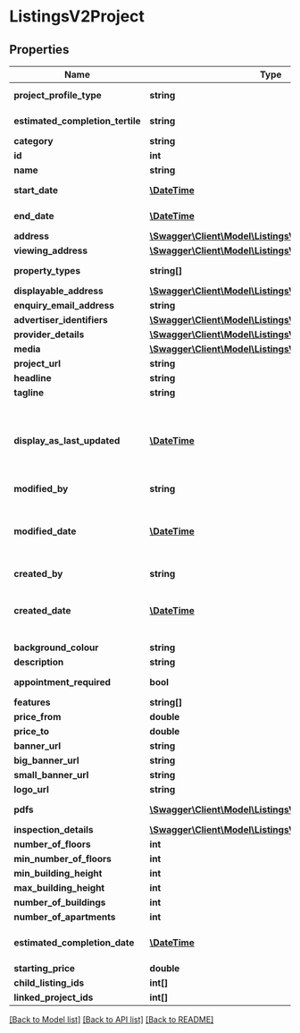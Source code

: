# ListingsV2Project

## Properties
Name | Type | Description | Notes
------------ | ------------- | ------------- | -------------
**project_profile_type** | **string** | Gets or Sets ProjectProfileType | [optional] 
**estimated_completion_tertile** | **string** | Gets or Sets EstimatedCompletionTertile | [optional] 
**category** | **string** | Gets or Sets Category | [optional] 
**id** | **int** | Project ID | [optional] 
**name** | **string** | Project Name | [optional] 
**start_date** | [**\DateTime**](\DateTime.md) | Start date. DateTime is in a local timezone. | [optional] 
**end_date** | [**\DateTime**](\DateTime.md) | End date.DateTime is in a local timezone. | [optional] 
**address** | [**\Swagger\Client\Model\ListingsV2ProjectAddressParts**](ListingsV2ProjectAddressParts.md) |  | [optional] 
**viewing_address** | [**\Swagger\Client\Model\ListingsV2ProjectAddressParts**](ListingsV2ProjectAddressParts.md) |  | [optional] 
**property_types** | **string[]** | Property types available at the project. | [optional] 
**displayable_address** | [**\Swagger\Client\Model\ListingsV2ProjectAddressParts**](ListingsV2ProjectAddressParts.md) |  | [optional] 
**enquiry_email_address** | **string** | Enquiry email address | [optional] 
**advertiser_identifiers** | [**\Swagger\Client\Model\ListingsV2AdvertiserIdentifiers**](ListingsV2AdvertiserIdentifiers.md) |  | [optional] 
**provider_details** | [**\Swagger\Client\Model\ListingsV2ProviderDetails**](ListingsV2ProviderDetails.md) |  | [optional] 
**media** | [**\Swagger\Client\Model\ListingsV2ProjectMedia[]**](ListingsV2ProjectMedia.md) | Images and videos | [optional] 
**project_url** | **string** | Project URL | [optional] 
**headline** | **string** | Headline | [optional] 
**tagline** | **string** | Tag line | [optional] 
**display_as_last_updated** | [**\DateTime**](\DateTime.md) | The &#x27;last updated&#x27; date to show to customers. DateTime is in AEST (Australian Eastern Standard Time) or AEDT (Australian Eastern Daylight Time) timezone. | [optional] 
**modified_by** | **string** | Last updated by | [optional] 
**modified_date** | [**\DateTime**](\DateTime.md) | Last updated, used for auditing. DateTime is in AEST (Australian Eastern Standard Time) or AEDT (Australian Eastern Daylight Time) timezone. | [optional] 
**created_by** | **string** | Created by | [optional] 
**created_date** | [**\DateTime**](\DateTime.md) | Created date. DateTime is in AEST (Australian Eastern Standard Time) or AEDT (Australian Eastern Daylight Time) timezone. | [optional] 
**background_colour** | **string** | Background colour | [optional] 
**description** | **string** | Description | [optional] 
**appointment_required** | **bool** | If inspections require an appointment. | [optional] 
**features** | **string[]** | Features | [optional] 
**price_from** | **double** | Price from | [optional] 
**price_to** | **double** | Price to | [optional] 
**banner_url** | **string** | Banner URL | [optional] 
**big_banner_url** | **string** | Big banner URL | [optional] 
**small_banner_url** | **string** | Small banner URL | [optional] 
**logo_url** | **string** | Logo URL | [optional] 
**pdfs** | [**\Swagger\Client\Model\ListingsV2PdfUpload[]**](ListingsV2PdfUpload.md) | PDF files, such as brochures etc. | [optional] 
**inspection_details** | [**\Swagger\Client\Model\ListingsV2PropertyInspections**](ListingsV2PropertyInspections.md) |  | [optional] 
**number_of_floors** | **int** | Maximum number of floors | [optional] 
**min_number_of_floors** | **int** | Minimum number of floors | [optional] 
**min_building_height** | **int** | Minimum building height | [optional] 
**max_building_height** | **int** | Maximum building height | [optional] 
**number_of_buildings** | **int** | Number of buildings | [optional] 
**number_of_apartments** | **int** | Number of apartments | [optional] 
**estimated_completion_date** | [**\DateTime**](\DateTime.md) | Estimated completion date. DateTime in a local timezone. | [optional] 
**starting_price** | **double** | Lowest child listing price | [optional] 
**child_listing_ids** | **int[]** | Child listing identifiers. | [optional] 
**linked_project_ids** | **int[]** | Linked project identifiers. | [optional] 

[[Back to Model list]](../../README.md#documentation-for-models) [[Back to API list]](../../README.md#documentation-for-api-endpoints) [[Back to README]](../../README.md)

